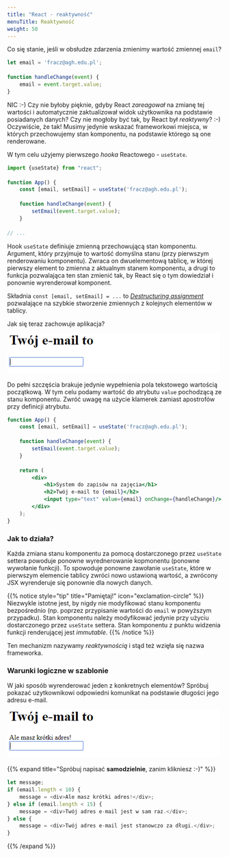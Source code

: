 ```yaml
---
title: "React - reaktywność"
menuTitle: Reaktywność
weight: 50
---
```


Co się stanie, jeśli w obsłudze zdarzenia zmienimy wartość zmiennej `email`?

```js
let email = 'fracz@agh.edu.pl';

function handleChange(event) {
    email = event.target.value;
}
```

NIC :-) Czy nie byłoby pięknie, gdyby React _zareagował_ na zmianę tej wartości
i automatycznie zaktualizował widok użytkownika na podstawie posiadanych danych?
Czy nie mogłoby być tak, by React był _reaktywny_? :-) Oczywiście, że tak!
Musimy jedynie wskazać frameworkowi miejsca, w których przechowujemy stan komponentu,
na podstawie którego są one renderowane.

W tym celu użyjemy pierwszego _hooka_ Reactowego - `useState`.

```jsx
import {useState} from "react";

function App() {
    const [email, setEmail] = useState('fracz@agh.edu.pl');

    function handleChange(event) {
        setEmail(event.target.value);
    }

// ...
```

Hook `useState` definiuje zmienną przechowującą stan komponentu. Argument, który przyjmuje
to wartość domyślna stanu (przy pierwszym renderowaniu komponentu). Zwraca on dwuelementową
tablicę, w której pierwszy element to zmienna z aktualnym stanem komponentu, a drugi to funkcja
pozwalająca ten stan zmienić tak, by React się o tym dowiedział i ponownie wyrenderował komponent.

Składnia `const [email, setEmail] = ...` to [_Destructuring
assignment_](https://developer.mozilla.org/en-US/docs/Web/JavaScript/Reference/Operators/Destructuring_assignment)
pozwalające na szybkie stworzenie zmiennych z kolejnych elementów w tablicy.

Jak się teraz zachowuje aplikacja?

![Reactive](12-reactive.gif)

Do pełni szczęścia brakuje jedynie wypełnienia pola tekstowego wartością
początkową. W tym celu podamy wartość do atrybutu `value` pochodzącą ze stanu
komponentu. Zwróć uwagę na użycie klamerek zamiast apostrofów przy definicji
atrybutu.

```jsx
function App() {
    const [email, setEmail] = useState('fracz@agh.edu.pl');

    function handleChange(event) {
        setEmail(event.target.value);
    }

    return (
        <div>
            <h1>System do zapisów na zajęcia</h1>
            <h2>Twój e-mail to {email}</h2>
            <input type="text" value={email} onChange={handleChange}/>
        </div>
    );
}
```

### Jak to działa?

Każda zmiana stanu komponentu za pomocą dostarczonego przez `useState`
settera powoduje ponowne wyrednerowanie kopmonentu (ponowne wywołanie funkcji).
To spowoduje ponowne zawołanie `useState`, które w pierwszym elemencie tablicy zwróci
nowo ustawioną wartość, a zwrócony JSX wyrenderuje się ponownie dla nowych danych.

{{% notice style="tip" title="Pamiętaj!" icon="exclamation-circle" %}}
Niezwykle istotne jest, by nigdy nie modyfikować stanu komponentu bezpośrednio
(np. poprzez przypisanie wartości do `email` w powyższym przypadku). Stan komponentu
należy modyfikować jedynie przy użyciu dostarczonego przez `useState` settera.
Stan komponentu z punktu widzenia funkcji renderującej jest _immutable_.
{{% /notice %}}

Ten mechanizm nazywamy _reaktywnością_ i stąd też wzięła się nazwa frameworka.

### Warunki logiczne w szablonie

W jaki sposób wyrenderować jeden z konkretnych elementów? Spróbuj pokazać
użytkownikowi odpowiedni komunikat na podstawie długości jego adresu e-mail.

![Reactive](13-reactive.gif)

{{% expand title="Spróbuj napisać **samodzielnie**, zanim klikniesz :-)" %}}

```js
let message;
if (email.length < 10) {
    message = <div>Ale masz krótki adres!</div>;
} else if (email.length < 15) {
    message = <div>Twój adres e-mail jest w sam raz.</div>;
} else {
    message = <div>Twój adres e-mail jest stanowczo za długi.</div>;
}
```

{{% /expand %}}
